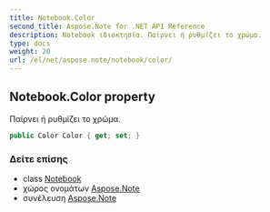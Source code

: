 ```yaml
---
title: Notebook.Color
second_title: Aspose.Note for .NET API Reference
description: Notebook ιδιοκτησία. Παίρνει ή ρυθμίζει το χρώμα.
type: docs
weight: 20
url: /el/net/aspose.note/notebook/color/
---
```

## Notebook.Color property

Παίρνει ή ρυθμίζει το χρώμα.

```csharp
public Color Color { get; set; }
```

### Δείτε επίσης

* class [Notebook](../)
* χώρος ονομάτων [Aspose.Note](../../notebook/)
* συνέλευση [Aspose.Note](../../../)


